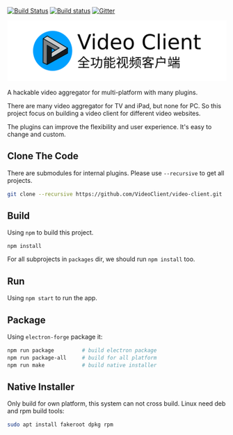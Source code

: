 [![Build Status](https://travis-ci.org/VideoClient/video-client.svg?branch=master)](https://travis-ci.org/VideoClient/video-client)
[![Build status](https://ci.appveyor.com/api/projects/status/hnnu3h9va9u9uiik/branch/master?svg=true)](https://ci.appveyor.com/project/sunxfancy/video-client/branch/master)
[![Gitter](https://badges.gitter.im/VideoClient/video-client.svg)](https://gitter.im/VideoClient/video-client?utm_source=badge&utm_medium=badge&utm_campaign=pr-badge)


![logo](app/icon/logo.png)


A hackable video aggregator for multi-platform with many plugins.

There are many video aggregator for TV and iPad, but none for PC. So this project focus on building a video client for different video websites.

The plugins can improve the flexibility and user experience. It's easy to change and custom.

## Clone The Code

There are submodules for internal plugins. Please use `--recursive` to get all projects.

```sh
git clone --recursive https://github.com/VideoClient/video-client.git
```

## Build

Using `npm` to build this project. 

```
npm install
```

For all subprojects in `packages` dir, we should run `npm install` too.

## Run

Using `npm start` to run the app.


## Package

Using `electron-forge` package it:

```sh
npm run package         # build electron package
npm run package-all     # build for all platform
npm run make            # build native installer
```


## Native Installer

Only build for own platform, this system can not cross build. 
Linux need deb and rpm build tools:

```sh
sudo apt install fakeroot dpkg rpm
```